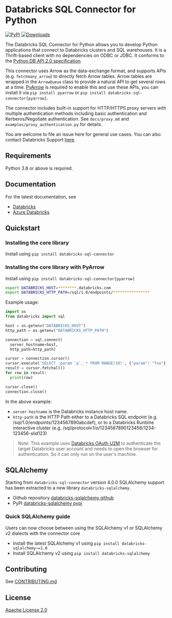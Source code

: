 # Databricks SQL Connector for Python

[![PyPI](https://img.shields.io/pypi/v/databricks-sql-connector?style=flat-square)](https://pypi.org/project/databricks-sql-connector/)
[![Downloads](https://pepy.tech/badge/databricks-sql-connector)](https://pepy.tech/project/databricks-sql-connector)

The Databricks SQL Connector for Python allows you to develop Python applications that connect to Databricks clusters and SQL warehouses. It is a Thrift-based client with no dependencies on ODBC or JDBC. It conforms to the [Python DB API 2.0 specification](https://www.python.org/dev/peps/pep-0249/).

This connector uses Arrow as the data-exchange format, and supports APIs (e.g. `fetchmany_arrow`) to directly fetch Arrow tables. Arrow tables are wrapped in the `ArrowQueue` class to provide a natural API to get several rows at a time. [PyArrow](https://arrow.apache.org/docs/python/index.html) is required to enable this and use these APIs, you can install it via  `pip install pyarrow` or `pip install databricks-sql-connector[pyarrow]`.

The connector includes built-in support for HTTP/HTTPS proxy servers with multiple authentication methods including basic authentication and Kerberos/Negotiate authentication. See `docs/proxy.md` and `examples/proxy_authentication.py` for details.

You are welcome to file an issue here for general use cases. You can also contact Databricks Support [here](help.databricks.com).

## Requirements

Python 3.8 or above is required.

## Documentation

For the latest documentation, see

- [Databricks](https://docs.databricks.com/dev-tools/python-sql-connector.html)
- [Azure Databricks](https://docs.microsoft.com/en-us/azure/databricks/dev-tools/python-sql-connector)

## Quickstart

### Installing the core library
Install using `pip install databricks-sql-connector`

### Installing the core library with PyArrow
Install using `pip install databricks-sql-connector[pyarrow]`


```bash
export DATABRICKS_HOST=********.databricks.com
export DATABRICKS_HTTP_PATH=/sql/1.0/endpoints/****************
```

Example usage:
```python
import os
from databricks import sql

host = os.getenv("DATABRICKS_HOST")
http_path = os.getenv("DATABRICKS_HTTP_PATH")

connection = sql.connect(
  server_hostname=host,
  http_path=http_path)

cursor = connection.cursor()
cursor.execute('SELECT :param `p`, * FROM RANGE(10)', {"param": "foo"})
result = cursor.fetchall()
for row in result:
  print(row)

cursor.close()
connection.close()
```

In the above example:
- `server-hostname` is the Databricks instance host name.
- `http-path` is the HTTP Path either to a Databricks SQL endpoint (e.g. /sql/1.0/endpoints/1234567890abcdef),
or to a Databricks Runtime interactive cluster (e.g. /sql/protocolv1/o/1234567890123456/1234-123456-slid123)

> Note: This example uses [Databricks OAuth U2M](https://docs.databricks.com/en/dev-tools/auth/oauth-u2m.html) 
> to authenticate the target Databricks user account and needs to open the browser for authentication. So it 
> can only run on the user's machine.

## SQLAlchemy
Starting from `databricks-sql-connector` version 4.0.0 SQLAlchemy support has been extracted to a new library `databricks-sqlalchemy`.

- Github repository [databricks-sqlalchemy github](https://github.com/databricks/databricks-sqlalchemy)
- PyPI [databricks-sqlalchemy pypi](https://pypi.org/project/databricks-sqlalchemy/)

### Quick SQLAlchemy guide
Users can now choose between using the SQLAlchemy v1 or SQLAlchemy v2 dialects with the connector core

- Install the latest SQLAlchemy v1 using `pip install databricks-sqlalchemy~=1.0`
- Install SQLAlchemy v2 using `pip install databricks-sqlalchemy`


## Contributing

See [CONTRIBUTING.md](CONTRIBUTING.md)

## License

[Apache License 2.0](LICENSE)
